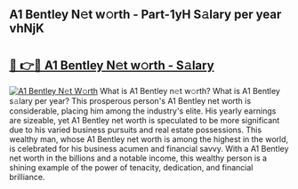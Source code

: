 ## A1 Bentley N𝚎t w𝚘rth - Part-1yH S𝚊lary per year vhNjK

# <h2><a href="http://gc1v7h.nevu.top/?p=A1+Bentley">🔗 👉🔴 A1 Bentley N𝚎t w𝚘rth - S𝚊lary</a></h2>

[![A1 Bentley N𝚎t W𝚘rth](https://i.imgur.com/Oavwk0R.jpeg)](http://gc1v7h.nevu.top/?p=A1+Bentley)
What is A1 Bentley n𝚎t w𝚘rth? What is A1 Bentley s𝚊lary per year?
This prosperous person's A1 Bentley net worth is considerable, placing him among the industry's elite. His yearly earnings are sizeable, yet A1 Bentley net worth is speculated to be more significant due to his varied business pursuits and real estate possessions. This wealthy man, whose A1 Bentley net worth is among the highest in the world, is celebrated for his business acumen and financial savvy. With a A1 Bentley net worth in the billions and a notable income, this wealthy person is a shining example of the power of tenacity, dedication, and financial brilliance.
